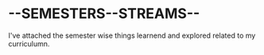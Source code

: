 # --SEMESTERS--STREAMS--
I've attached the semester wise things learnend and explored related to my curriculumn.
